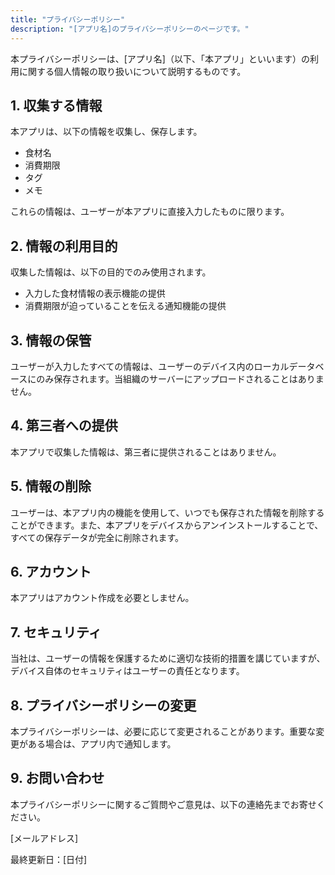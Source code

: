 ```yaml
---
title: "プライバシーポリシー"
description: "[アプリ名]のプライバシーポリシーのページです。"
---
```


本プライバシーポリシーは、[アプリ名]（以下、「本アプリ」といいます）の利用に関する個人情報の取り扱いについて説明するものです。

## 1. 収集する情報
本アプリは、以下の情報を収集し、保存します。
- 食材名
- 消費期限
- タグ
- メモ

これらの情報は、ユーザーが本アプリに直接入力したものに限ります。

## 2. 情報の利用目的
収集した情報は、以下の目的でのみ使用されます。
- 入力した食材情報の表示機能の提供
- 消費期限が迫っていることを伝える通知機能の提供

## 3. 情報の保管
ユーザーが入力したすべての情報は、ユーザーのデバイス内のローカルデータベースにのみ保存されます。当組織のサーバーにアップロードされることはありません。

## 4. 第三者への提供
本アプリで収集した情報は、第三者に提供されることはありません。

## 5. 情報の削除
ユーザーは、本アプリ内の機能を使用して、いつでも保存された情報を削除することができます。また、本アプリをデバイスからアンインストールすることで、すべての保存データが完全に削除されます。

## 6. アカウント
本アプリはアカウント作成を必要としません。

## 7. セキュリティ
当社は、ユーザーの情報を保護するために適切な技術的措置を講じていますが、デバイス自体のセキュリティはユーザーの責任となります。

## 8. プライバシーポリシーの変更
本プライバシーポリシーは、必要に応じて変更されることがあります。重要な変更がある場合は、アプリ内で通知します。

## 9. お問い合わせ
本プライバシーポリシーに関するご質問やご意見は、以下の連絡先までお寄せください。

[メールアドレス]

最終更新日：[日付] 
